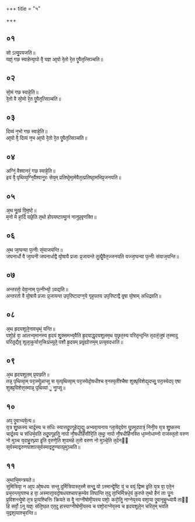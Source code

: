 +++
title = "५"

+++
## ०१
सो ऽत्यु᳘पयजति॥  
यज्ञं᳘ गछ स्वाहेत्या᳘पो वै᳘ यज्ञ आ᳘पो रे᳘तो रे᳘त एॗवैत᳘त्सिञ्चति॥  
## ०२
सो᳘मं गछ स्वाहे᳘ति॥  
रे᳘तो वै सो᳘मो रे᳘त एॗवैत᳘त्सिञ्चति॥  
## ०३
दिव्यं न᳘भो गछ स्वाहे᳘ति॥  
आ᳘पो वै᳘ दिव्यं न᳘भ आ᳘पो रे᳘तो रे᳘त एॗवैत᳘त्सिञ्चति॥  
## ०४
अग्निं᳘ वैश्वानरं᳘ गछ स्वाहे᳘ति॥  
इयं वै᳘ पृथिव्य᳘ग्नि᳘र्वैश्वानॗरः सेय᳘म् प्रतिष्ठे᳘मा᳘मेवैत᳘त्प्रतिष्ठा᳘मभिप्र᳘जनयति॥  
## ०५
अ᳘थ मु᳘खं वि᳘मृष्टे॥  
म᳘नो मे हा᳘र्दि यछे᳘ति त᳘थो होपयष्टात्माॗनं नानुप्र᳘वृणक्ति॥  
## ०६
अ᳘थ जा᳘घन्या प᳘त्नीः सं᳘याजयन्ति॥  
जघनार्धो वै जा᳘घनी जघनार्धाद्वै यो᳘षायै प्रजाः प्र᳘जायन्ते तॗत्प्रैॗवैत᳘ज्जनयति यज्जा᳘घन्या प᳘त्नीः संयाज᳘यन्ति॥  
## ०७
अन्तरतो᳘ देवा᳘नाम् प᳘त्नीभ्यो᳘ ऽवद्यति॥  
अन्तरतो वै यो᳘षायै प्रजाः प्र᳘जायन्त उप᳘रिष्टादग्न᳘ये गृह᳘पतय उप᳘रिष्टाद्वै वृ᳘षा यो᳘षाम् अधिद्रवति॥  
## ०८
अ᳘थ हृदयशूले᳘नावभृथं᳘ यन्ति॥  
पशो᳘र्ह वा᳘ आलभ्य᳘मानस्य हृ᳘दयं शु᳘क्समभ्य᳘वैति हृ᳘दयाद्धृदयशूलम᳘थ य᳘छृत᳘स्य परितृन्द᳘न्ति त᳘दलं᳘जुषं त᳘स्मादु परितृ᳘द्यैव᳘ शूला᳘कुर्यात्त᳘त्त्रिःप्रच्युते᳘ पशौ हृ᳘दयम् प्रवृ᳘ह्योत्तम᳘म् प्रत्य᳘वदधाति॥  
## ०९
अ᳘थ हृदयशूलम् प्र᳘यछति॥  
तन्न᳘ पृथिव्या᳘म् परा᳘स्येॗन्नाप्सु स य᳘त्पृथिव्या᳘म् परा᳘स्येदो᳘षधीश्च व᳘नस्प᳘तींश्चैषा शुक्प्र᳘विशेद्य᳘दप्सु᳘ परा᳘स्येदप᳘ एषा शुक्प्र᳘विशेत्त᳘स्मान्न᳘ पृथिव्यांॗ नाॗप्सु॥  
## १०
अप᳘ एॗवाभ्यवे᳘त्य॥  
य᳘त्र शु᳘ष्कस्य चार्द्र᳘स्य च संधिः स्यात्तदु᳘पगूहेद्य᳘द्यु अभ्यवा᳘यनाय ग्ला᳘येद᳘ग्रेण यू᳘पमुदपात्रं᳘ निनी᳘य य᳘त्र शु᳘ष्कस्य चार्द्र᳘स्य च संधिर्भ᳘वति तदु᳘पगूहतिॗ नापो नौ᳘षधीर्हिंसीरि᳘ति त᳘थाॗ नापो नौ᳘षधीर्हिनस्ति धा᳘म्नोधाम्नो राजंस्त᳘तो वरुण नो मुञ्च य᳘दाहु᳘रघ्न्या इ᳘ति व᳘रुणे᳘ति श᳘पामहे त᳘तो वरुण नो मुञ्चे᳘ति त᳘देनᳫं स᳘र्वस्माद्वरुणपाशात्स᳘र्वस्माद्वरुॗण्यात्प्र᳘मुञ्चति॥  
## ११
अ᳘थाभि᳘मन्त्रयते॥  
सुमित्रिया᳘ न आ᳘प ओ᳘षधयः सन्तु दुर्मित्रियास्त᳘स्मै सन्तुॗ यो ऽस्मान्द्वे᳘ष्टि यं᳘ च वयं᳘ द्विष्म इ᳘ति य᳘त्र वा᳘ एते᳘न प्रच᳘रन्त्या᳘पश्च ह वा᳘ अस्मात्ता᳘वदो᳘षधयश्चापक्र᳘म्येव तिष्ठन्ति त᳘दु ता᳘भिर्मित्रधे᳘यं कुरुते त᳘थो हैनं ताः पु᳘नः प्र᳘विशन्त्येॗषो त᳘त्र प्रा᳘यश्चित्तिः क्रियते स वैॗ नाग्नीषोमी᳘यस्य पशोः᳘ करो᳘तिॗ नाग्नेय᳘स्य वशा᳘या एॗवानूबॗन्ध्यायै ताᳫं हि सर्वो᳘ ऽनु यज्ञः᳘ संति᳘ष्ठत एत᳘दु हास्याग्नीषोमी᳘यस्य च पशो᳘राग्नेय᳘स्य च हृदयशूले᳘न चरित᳘म् भवति य᳘द्वशा᳘याश्च᳘रन्ति॥  